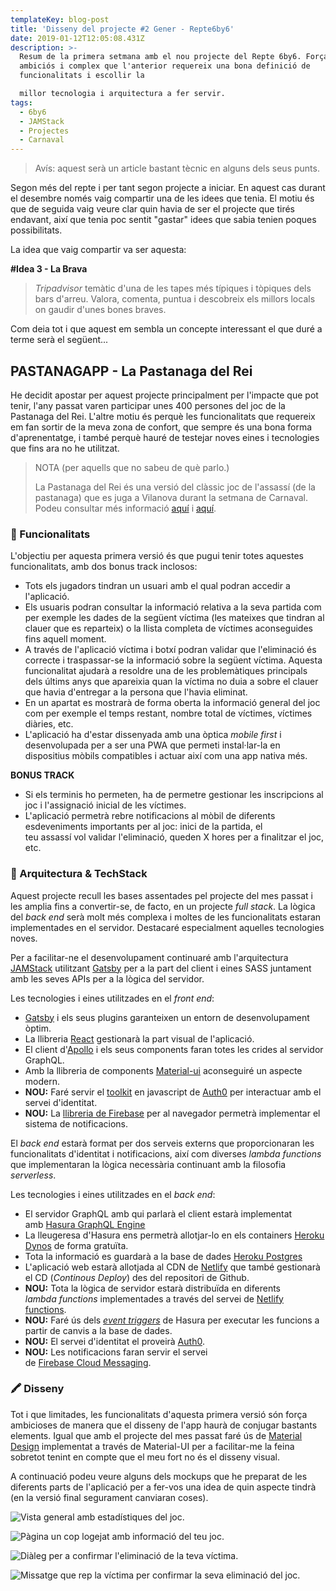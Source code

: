 ```yaml
---
templateKey: blog-post
title: 'Disseny del projecte #2 Gener - Repte6by6'
date: 2019-01-12T12:05:08.431Z
description: >-
  Resum de la primera setmana amb el nou projecte del Repte 6by6. Força més
  ambiciós i complex que l'anterior requereix una bona definició de
  funcionalitats i escollir la

  millor tecnologia i arquitectura a fer servir.
tags:
  - 6by6
  - JAMStack
  - Projectes
  - Carnaval
---
```

> Avís: aquest serà un article bastant tècnic en alguns dels seus punts.

Segon més del repte i per tant segon projecte a iniciar. En aquest cas durant el desembre només vaig compartir una de les idees que tenia. El motiu és que de seguida vaig veure clar quin havia de ser el projecte que tirés endavant, així que tenia poc sentit "gastar" idees que sabia tenien poques possibilitats.

La idea que vaig compartir va ser aquesta:

**\#Idea 3 - La Brava**

> _Tripadvisor_ temàtic d'una de les tapes més típiques i tòpiques dels bars d'arreu. Valora, comenta, puntua i descobreix els millors locals on gaudir d'unes bones braves.

Com deia tot i que aquest em sembla un concepte interessant el que duré a terme serà el següent...

## PASTANAGAPP - La Pastanaga del Rei

He decidit apostar per aquest projecte principalment per l'impacte que pot tenir, l'any passat varen participar unes 400 persones del joc de la Pastanaga del Rei. L'altre motiu és perquè les funcionalitats que requereix em fan sortir de la meva zona de confort, que sempre és una bona forma d'aprenentatge, i també perquè hauré de testejar noves eines i tecnologies que fins ara no he utilitzat.

> NOTA (per aquells que no sabeu de què parlo.)
>
> La Pastanaga del Rei és una versió del clàssic joc de l'assassí (de la pastanaga) que es juga a Vilanova durant la setmana de Carnaval. Podeu consultar més informació [aquí](https://www.facebook.com/La-Pastanaga-del-Rei-215137488677765/) i [aquí](http://lapastanagadelrei.blogspot.com/).

### 📝 Funcionalitats

L'objectiu per aquesta primera versió és que pugui tenir totes aquestes funcionalitats, amb dos bonus track inclosos:

* Tots els jugadors tindran un usuari amb el qual podran accedir a l'aplicació.
* Els usuaris podran consultar la informació relativa a la seva partida com per exemple les dades de la següent víctima (les mateixes que tindran al clauer que es reparteix) o la llista completa de víctimes aconseguides fins aquell moment.
* A través de l'aplicació víctima i botxí podran validar que l'eliminació és correcte i traspassar-se la informació sobre la següent víctima. Aquesta funcionalitat ajudarà a resoldre una de les problemàtiques principals dels últims anys que apareixia quan la víctima no duia a sobre el clauer que havia d'entregar a la persona que l'havia eliminat.
* En un apartat es mostrarà de forma oberta la informació general del joc com per exemple el temps restant, nombre total de víctimes, víctimes diàries, etc.
* L'aplicació ha d'estar dissenyada amb una òptica _mobile first_ i desenvolupada per a ser una PWA que permeti instal·lar-la en dispositius mòbils compatibles i actuar així com una app nativa més.

**BONUS TRACK**

* Si els terminis ho permeten, ha de permetre gestionar les inscripcions al joc i l'assignació inicial de les víctimes.
* L'aplicació permetrà rebre notificacions al mòbil de diferents esdeveniments importants per al joc: inici de la partida, el teu assassí vol validar l'eliminació, queden X hores per a finalitzar el joc, etc.

### 🧰 Arquitectura & TechStack

Aquest projecte recull les bases assentades pel projecte del mes passat i les amplia fins a convertir-se, de facto, en un projecte _full stack_.  La lògica del _back end_ serà molt més complexa i moltes de les funcionalitats estaran implementades en el servidor. Destacaré especialment aquelles tecnologies noves.

Per a facilitar-ne el desenvolupament continuaré amb l'arquitectura [JAMStack](https://jamstack.org/) utilitzant [Gatsby](https://www.gatsbyjs.com/) per a la part del client i eines SASS juntament amb les seves APIs per a la lògica del servidor.

Les tecnologies i eines utilitzades en el _front end_:

* [Gatsby](https://github.com/gatsbyjs/gatsby) i els seus plugins garanteixen un entorn de desenvolupament òptim.
* La llibreria [React](https://github.com/facebook/react/) gestionarà la part visual de l'aplicació.
* El client d'[Apollo](https://github.com/apollographql/apollo-client) i els seus components faran totes les crides al servidor GraphQL.
* Amb la llibreria de components [Material-ui](https://github.com/mui-org/material-ui) aconseguiré un aspecte modern.
* **NOU:** Faré servir el [toolkit](https://github.com/auth0/auth0.js) en javascript de [Auth0](https://auth0.com/) per interactuar amb el servei d'identitat.
* **NOU:** La [llibreria de Firebase](https://github.com/firebase/firebase-js-sdk)  per al navegador permetrà implementar el sistema de notificacions.

El _back end_ estarà format per dos serveis externs que proporcionaran les funcionalitats d'identitat i notificacions, així com diverses _lambda functions_ que implementaran la lògica necessària continuant amb la filosofia _serverless_.

Les tecnologies i eines utilitzades en el _back end_:

* El servidor GraphQL amb qui parlarà el client estarà implementat amb [Hasura GraphQL Engine](https://github.com/hasura/graphql-engine)
* La lleugeresa d'Hasura ens permetrà allotjar-lo en els containers [Heroku Dynos](https://www.heroku.com/) de forma gratuïta.
* Tota la informació es guardarà a la base de dades [Heroku Postgres](https://www.heroku.com/)
* L'aplicació web estarà allotjada al CDN de [Netlify](https://www.netlify.com/) que també gestionarà el CD (_Continous Deploy_) des del repositori de Github.
* **NOU:** Tota la lògica de servidor estarà distribuïda en diferents _lambda functions_ implementades a través del servei de [Netlify functions](https://www.netlify.com/features/functions/).
* **NOU:** Faré ús dels [_event triggers_](https://hasura.io/event-triggers) de Hasura per executar les funcions a partir de canvis a la base de dades.
* **NOU:** El servei d'identitat el proveirà [Auth0](https://auth0.com/).
* **NOU:** Les notificacions faran servir el servei de [Firebase Cloud Messaging](https://firebase.google.com/products/cloud-messaging/).

### 🖍️ Disseny

Tot i que limitades, les funcionalitats d'aquesta primera versió són força ambicioses de manera que el disseny de l'app haurà de conjugar bastants elements. Igual que amb el projecte del mes passat faré ús de [Material Design](https://material.io/) implementat a través de Material-UI per a facilitar-me la feina sobretot tenint en compte que el meu fort no és el disseny visual.

A continuació podeu veure alguns dels mockups que he preparat de les diferents parts de l'aplicació per a fer-vos una idea de quin aspecte tindrà (en la versió final segurament canviaran coses).

![](/img/6by6january-generalview.png "Vista general amb estadístiques del joc.")

![](/img/6by6january-playerview.png "Pàgina un cop logejat amb informació del teu joc.")

![](/img/6by6january-validatekill.png "Diàleg per a confirmar l'eliminació de la teva víctima.")

![](/img/6by6january-killtoconfirm.png "Missatge que rep la víctima per confirmar la seva eliminació del joc.")
